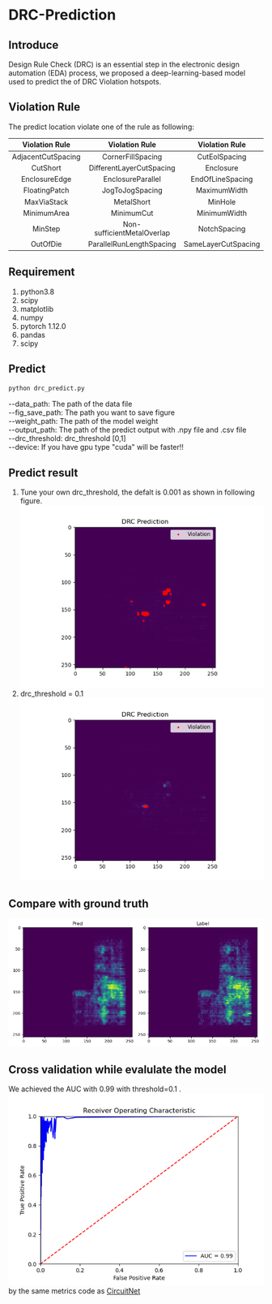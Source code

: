 # DRC-Prediction
## Introduce
Design Rule Check (DRC) is an essential step in the electronic design automation (EDA) process, we proposed a deep-learning-based model used to predict the of DRC Violation hotspots.<br>

## Violation Rule
The predict location violate one of the rule as following:

|  Violation Rule        | Violation Rule|Violation Rule|
| :-------------: |:-------------:| :-----:|
| AdjacentCutSpacing        | CornerFillSpacing      |CutEolSpacing |
| CutShort        | DifferentLayerCutSpacing      |Enclosure |
| EnclosureEdge      | EnclosureParallel      |    EndOfLineSpacing|
| FloatingPatch      | JogToJogSpacing      |    MaximumWidth|
| MaxViaStack      | MetalShort      |    MinHole|
| MinimumArea      | MinimumCut      |    MinimumWidth|
| MinStep      | Non-sufficientMetalOverlap      |    NotchSpacing|
| OutOfDie      | ParallelRunLengthSpacing      |    SameLayerCutSpacing|


## Requirement
1. python3.8
2. scipy
3. matplotlib
4. numpy
5. pytorch 1.12.0
6. pandas
7. scipy
## Predict
```markdown
python drc_predict.py
```
--data_path: The path of the data file <br>
--fig_save_path: The path you want to save figure <br>
--weight_path: The path of the model weight <br>
--output_path: The path of the predict output with .npy file and .csv file <br>
--drc_threshold: drc_threshold [0,1] <br>
--device: If you have gpu type "cuda" will be faster!! <br>
## Predict result
1. Tune your own drc_threshold, the defalt is 0.001 as shown in following figure.
![image](https://github.com/ycchen218/DRC-Prediction/blob/master/git-image/DRC_0.001.png)
2. drc_threshold = 0.1 <br>
![image](https://github.com/ycchen218/DRC-Prediction/blob/master/git-image/DRC_0.01.png)
## Compare with ground truth
![image](https://github.com/ycchen218/DRC-Prediction/blob/master/git-image/compare.png)
## Cross validation while evalulate the model
We achieved the AUC with 0.99 with threshold=0.1 . <br>
![image](https://github.com/ycchen218/DRC-Prediction/blob/master/git-image/ROC_curve.png) <br>
by the same metrics code as [CircuitNet](https://github.com/circuitnet/CircuitNet)
